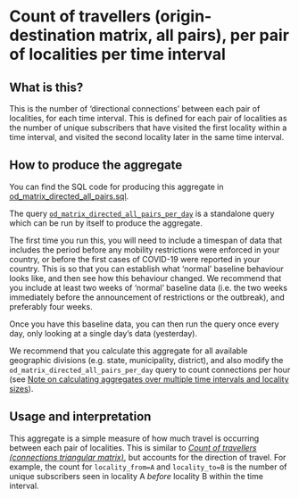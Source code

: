 # Count of travellers (origin-destination matrix, all pairs), per pair of localities per time interval

## What is this?

This is the number of ‘directional connections’ between each pair of localities, for each time interval. This is defined for each pair of localities as the number of unique subscribers that have visited the first locality within a time interval, and visited the second locality later in the same time interval.

## How to produce the aggregate

You can find the SQL code for producing this aggregate in [od_matrix_directed_all_pairs.sql](od_matrix_directed_all_pairs.sql).

The query [`od_matrix_directed_all_pairs_per_day`](od_matrix_directed_all_pairs.sql#L5-L53) is a standalone query which can be run by itself to produce the aggregate.

The first time you run this, you will need to include a timespan of data that includes the period before any mobility restrictions were enforced in your country, or before the first cases of COVID-19 were reported in your country. This is so that you can establish what ‘normal’ baseline behaviour looks like, and then see how this behaviour changed. We recommend that you include at least two weeks of ‘normal’ baseline data (i.e. the two weeks immediately before the announcement of restrictions or the outbreak), and preferably four weeks.

Once you have this baseline data, you can then run the query once every day, only looking at a single day’s data (yesterday).

We recommend that you calculate this aggregate for all available geographic divisions (e.g. state, municipality, district), and also modify the `od_matrix_directed_all_pairs_per_day` query to count connections per hour (see [Note on calculating aggregates over multiple time intervals and locality sizes](README.md#calculating-aggregates-over-multiple-time-intervals-and-locality-sizes)).

## Usage and interpretation

This aggregate is a simple measure of how much travel is occurring between each pair of localities. This is similar to [_Count of travellers (connections triangular matrix)_](od_matrix_undirected_all_pairs.md), but accounts for the direction of travel. For example, the count for `locality_from=A` and `locality_to=B` is the number of unique subscribers seen in locality A _before_ locality B within the time interval.
